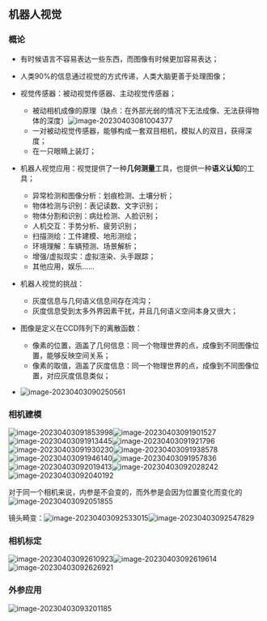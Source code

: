 ## 机器人视觉
### 概论
- 有时候语言不容易表达一些东西，而图像有时候更加容易表达；
- 人类90%的信息通过视觉的方式传递，人类大脑更善于处理图像；
- 视觉传感器：被动视觉传感器、主动视觉传感器；
    - 被动相机成像的原理（缺点：在外部光弱的情况下无法成像、无法获得物体的深度）![image-20230403081004377](../img/3.30/image-20230403081004377.png)
    - 一对被动视觉传感器，能够构成一套双目相机，模拟人的双目，获得深度；
    - 在一只眼睛上装灯；
- 机器人视觉应用：视觉提供了一种**几何测量**工具，也提供一种**语义认知**的工具；
    - 异常检测和图像分析：划痕检测、土壤分析；
    - 物体检测与识别：表记读数、文字识别；
    - 物体分割和识别：病灶检测、人脸识别；
    - 人机交互：手势分析、疲劳识别；
    - 扫描测绘：工件建模、地形测绘；
    - 环境理解：车辆预测、场景解析；
    - 增强/虚拟现实：虚拟渲染、头手跟踪；
    - 其他应用，娱乐……
- 机器人视觉的挑战：
    - 灰度信息与几何语义信息间存在鸿沟；
    - 灰度信息受到太多外界因素干扰，并且几何语义空间本身又很大；

- 图像是定义在CCD阵列下的离散函数：
    - 像素的位置，涵盖了几何信息：同一个物理世界的点，成像到不同图像位置，能够反映空间关系；
    - 像素的取值，涵盖了灰度信息：同一个物理世界的点，成像到不同图像位置，对应灰度信息类似；
- ![image-20230403090250561](../img/3.30/image-20230403090250561.png)

### 相机建模

![image-20230403091853998](../img/3.30/image-20230403091853998.png)![image-20230403091901527](../img/3.30/image-20230403091901527.png)![image-20230403091913445](../img/3.30/image-20230403091913445.png)![image-20230403091921796](../img/3.30/image-20230403091921796.png)![image-20230403091930230](../img/3.30/image-20230403091930230.png)![image-20230403091938578](../img/3.30/image-20230403091938578.png)![image-20230403091946140](../img/3.30/image-20230403091946140.png)![image-20230403091957836](../img/3.30/image-20230403091957836.png)![image-20230403092019413](../img/3.30/image-20230403092019413.png)![image-20230403092028242](../img/3.30/image-20230403092028242.png)![image-20230403092040192](../img/3.30/image-20230403092040192.png)

对于同一个相机来说，内参是不会变的，而外参是会因为位置变化而变化的![image-20230403092051855](../img/3.30/image-20230403092051855.png)

镜头畸变：![image-20230403092533015](../img/3.30/image-20230403092533015.png)![image-20230403092547829](../img/3.30/image-20230403092547829.png)

### 相机标定

![image-20230403092610923](../img/3.30/image-20230403092610923.png)![image-20230403092619614](../img/3.30/image-20230403092619614.png)![image-20230403092626921](../img/3.30/image-20230403092626921.png)

### 外参应用

![image-20230403093201185](../img/3.30/image-20230403093201185.png)